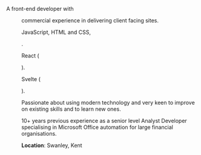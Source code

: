 <script>
  import Basics from '@lib/basics.svelte'
  import DD from '@lib/date-distance.svelte'
</script>

<Basics 
  name="Scott Spence"  
  label="Developer" 
  email="yo@scottspence.com"  
  phone="+44 0000 00 0000"
  website="scottspence.com"  
  imgSrc="profile-pic.png"
/>

<article class='markdown'>

A front-end developer with <DD date="2018-03-14" /> commercial
experience in delivering client facing sites.

JavaScript, HTML and CSS, <DD date="2016-06-15" />.

React (<DD date="2017-05-20" />).

Svelte (<DD date="2021-04-06" />).

Passionate about using modern technology and very keen to improve on
existing skills and to learn new ones.

10+ years previous experience as a senior level Analyst Developer
specialising in Microsoft Office automation for large financial
organisations.

**Location**: Swanley, Kent

</article>
